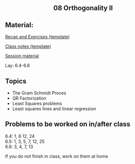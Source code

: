 <h2 align="center">08 Orthogonality II</h2>

## Material:

[Recap and Exercises (template)](https://drive.google.com/file/d/1Xbjrk-227ywk-vLN5V1QZXJe1oY1Q1Nl/view?usp=sharing)

[Class notes (template)](https://drive.google.com/file/d/1ZKxrcVmkEeuf9mtSVsSQCYo8mxFez6Bh/view?usp=sharing)

[Session material](https://viaucdk-my.sharepoint.com/:f:/g/personal/rib_viauc_dk/EtRCyXB5jWNAvJv9H0Uo-_8BEsXd36hxB3TOHflc7XSGjw?e=M8MUba)

<p>Lay:&nbsp;​​​6.4-6.6 &nbsp;</p>

## Topics
<ul>
 <li>​​The Gram Schmidt Proces</li>
 <li>QR Factorization</li>
 <li>Least Squares problems</li>
 <li>Least squares lines and linear regression</li>
</ul>

## Problems to be worked on in/after class

<p>6.4: 1, 6 12, 24<br />
6.5: 1, 3, 5, 7, 12, 25<br />
6.6: 3, 4, 7, 13<br />

If you do not finish in class, work on them at home</p>
